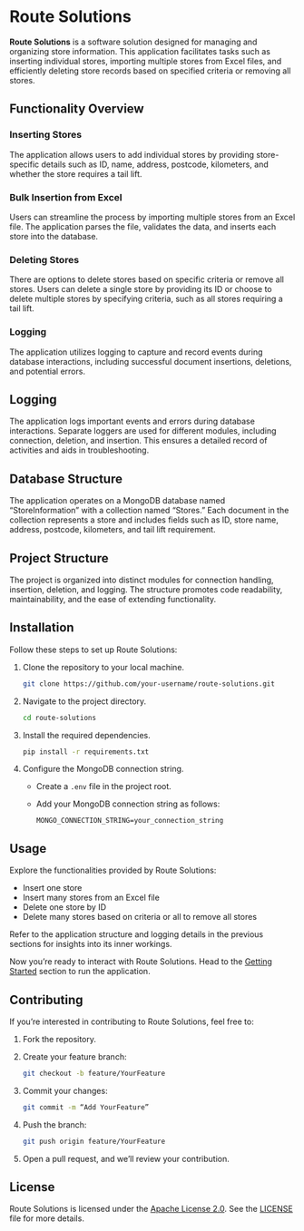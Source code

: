 # Route Solutions

**Route Solutions** is a software solution designed for managing and organizing store information. This application facilitates tasks such as inserting individual stores, importing multiple stores from Excel files, and efficiently deleting store records based on specified criteria or removing all stores.

## Functionality Overview

### Inserting Stores

The application allows users to add individual stores by providing store-specific details such as ID, name, address, postcode, kilometers, and whether the store requires a tail lift.

### Bulk Insertion from Excel

Users can streamline the process by importing multiple stores from an Excel file. The application parses the file, validates the data, and inserts each store into the database.

### Deleting Stores

There are options to delete stores based on specific criteria or remove all stores. Users can delete a single store by providing its ID or choose to delete multiple stores by specifying criteria, such as all stores requiring a tail lift.

### Logging

The application utilizes logging to capture and record events during database interactions, including successful document insertions, deletions, and potential errors.

## Logging

The application logs important events and errors during database interactions. Separate loggers are used for different modules, including connection, deletion, and insertion. This ensures a detailed record of activities and aids in troubleshooting.

## Database Structure

The application operates on a MongoDB database named “StoreInformation” with a collection named “Stores.” Each document in the collection represents a store and includes fields such as ID, store name, address, postcode, kilometers, and tail lift requirement.

## Project Structure

The project is organized into distinct modules for connection handling, insertion, deletion, and logging. The structure promotes code readability, maintainability, and the ease of extending functionality.

## Installation

Follow these steps to set up Route Solutions:

1. Clone the repository to your local machine.

    ```bash
    git clone https://github.com/your-username/route-solutions.git
    ```

2. Navigate to the project directory.

    ```bash
    cd route-solutions
    ```

3. Install the required dependencies.

    ```bash
    pip install -r requirements.txt
    ```

4. Configure the MongoDB connection string.

    - Create a `.env` file in the project root.
    - Add your MongoDB connection string as follows:

        ```dotenv
        MONGO_CONNECTION_STRING=your_connection_string
        ```

## Usage

Explore the functionalities provided by Route Solutions:

- Insert one store
- Insert many stores from an Excel file
- Delete one store by ID
- Delete many stores based on criteria or all to remove all stores

Refer to the application structure and logging details in the previous sections for insights into its inner workings.

Now you’re ready to interact with Route Solutions. Head to the [Getting Started](#getting-started) section to run the application.

## Contributing

If you’re interested in contributing to Route Solutions, feel free to:

1. Fork the repository.
2. Create your feature branch:

    ```bash
    git checkout -b feature/YourFeature
    ```

3. Commit your changes:

    ```bash
    git commit -m “Add YourFeature”
    ```

4. Push the branch:

    ```bash
    git push origin feature/YourFeature
    ```

5. Open a pull request, and we’ll review your contribution.

## License

Route Solutions is licensed under the [Apache License 2.0](LICENSE). See the [LICENSE](LICENSE) file for more details.
